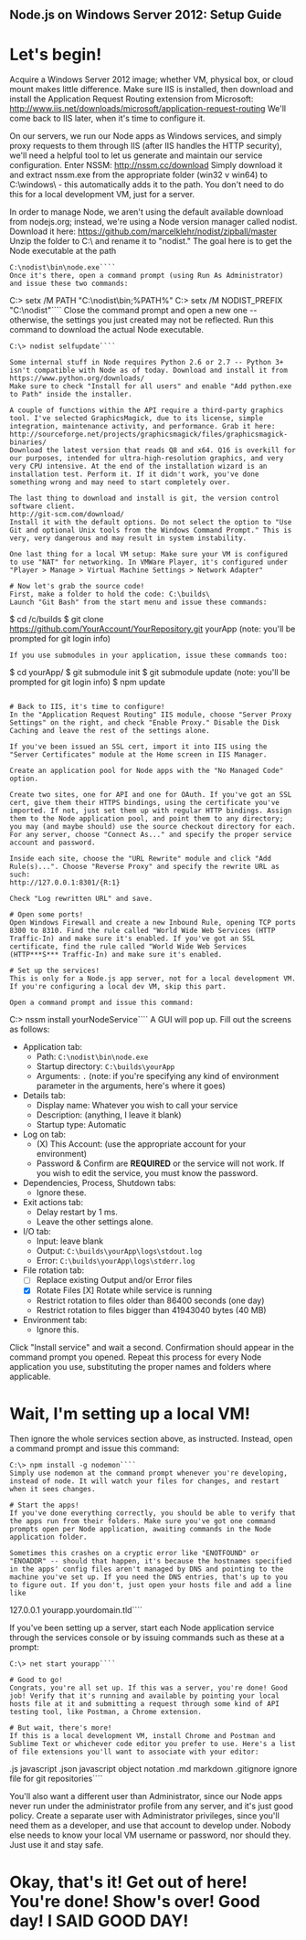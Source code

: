 Node.js on Windows Server 2012: Setup Guide
---

# Let's begin!
Acquire a Windows Server 2012 image; whether VM, physical box, or cloud mount makes little difference. Make sure IIS is installed, then download and install the Application Request Routing extension from Microsoft:
http://www.iis.net/downloads/microsoft/application-request-routing
We'll come back to IIS later, when it's time to configure it.

On our servers, we run our Node apps as Windows services, and simply proxy requests to them through IIS (after IIS handles the HTTP security), we'll need a helpful tool to let us generate and maintain our service configuration. Enter NSSM:
http://nssm.cc/download
Simply download it and extract nssm.exe from the appropriate folder (win32 v win64) to C:\windows\ - this automatically adds it to the path. You don't need to do this for a local development VM, just for a server.

In order to manage Node, we aren't using the default available download from nodejs.org; instead, we're using a Node version manager called nodist. Download it here:
https://github.com/marcelklehr/nodist/zipball/master
Unzip the folder to C:\ and rename it to "nodist." The goal here is to get the Node executable at the path
````
C:\nodist\bin\node.exe````
Once it's there, open a command prompt (using Run As Administrator) and issue these two commands:
````
C:\> setx /M PATH "C:\nodist\bin;%PATH%"
C:\> setx /M NODIST_PREFIX "C:\nodist"````
Close the command prompt and open a new one -- otherwise, the settings you just created may not be reflected. Run this command to download the actual Node executable.
````
C:\> nodist selfupdate````

Some internal stuff in Node requires Python 2.6 or 2.7 -- Python 3+ isn't compatible with Node as of today. Download and install it from
https://www.python.org/downloads/
Make sure to check "Install for all users" and enable "Add python.exe to Path" inside the installer.

A couple of functions within the API require a third-party graphics tool. I've selected GraphicsMagick, due to its license, simple integration, maintenance activity, and performance. Grab it here:
http://sourceforge.net/projects/graphicsmagick/files/graphicsmagick-binaries/
Download the latest version that reads Q8 and x64. Q16 is overkill for our purposes, intended for ultra-high-resolution graphics, and very very CPU intensive. At the end of the installation wizard is an installation test. Perform it. If it didn't work, you've done something wrong and may need to start completely over.

The last thing to download and install is git, the version control software client.
http://git-scm.com/download/
Install it with the default options. Do not select the option to "Use Git and optional Unix tools from the Windows Command Prompt." This is very, very dangerous and may result in system instability.

One last thing for a local VM setup: Make sure your VM is configured to use "NAT" for networking. In VMWare Player, it's configured under "Player > Manage > Virtual Machine Settings > Network Adapter" 

# Now let's grab the source code!
First, make a folder to hold the code: C:\builds\
Launch "Git Bash" from the start menu and issue these commands:
````
$ cd /c/builds
$ git clone https://github.com/YourAccount/YourRepository.git yourApp (note: you'll be prompted for git login info)
````
If you use submodules in your application, issue these commands too:
````
$ cd yourApp/
$ git submodule init
$ git submodule update (note: you'll be prompted for git login info)
$ npm update
````

# Back to IIS, it's time to configure!
In the "Application Request Routing" IIS module, choose "Server Proxy Settings" on the right, and check "Enable Proxy." Disable the Disk Caching and leave the rest of the settings alone.

If you've been issued an SSL cert, import it into IIS using the "Server Certificates" module at the Home screen in IIS Manager.

Create an application pool for Node apps with the "No Managed Code" option.

Create two sites, one for API and one for OAuth. If you've got an SSL cert, give them their HTTPS bindings, using the certificate you've imported. If not, just set them up with regular HTTP bindings. Assign them to the Node application pool, and point them to any directory; you may (and maybe should) use the source checkout directory for each. For any server, choose "Connect As..." and specify the proper service account and password.

Inside each site, choose the "URL Rewrite" module and click "Add Rule(s)...". Choose "Reverse Proxy" and specify the rewrite URL as such:
http://127.0.0.1:8301/{R:1}

Check "Log rewritten URL" and save.

# Open some ports!
Open Windows Firewall and create a new Inbound Rule, opening TCP ports 8300 to 8310. Find the rule called "World Wide Web Services (HTTP Traffic-In) and make sure it's enabled. If you've got an SSL certificate, find the rule called "World Wide Web Services (HTTP***S*** Traffic-In) and make sure it's enabled.

# Set up the services!
This is only for a Node.js app server, not for a local development VM. If you're configuring a local dev VM, skip this part.

Open a command prompt and issue this command: 
````
C:\> nssm install yourNodeService````
A GUI will pop up. Fill out the screens as follows:

- Application tab:
  - Path: `C:\nodist\bin\node.exe`
  - Startup directory: `C:\builds\yourApp`
  - Arguments: `.` (note: if you're specifying any kind of environment parameter in the arguments, here's where it goes)
- Details tab:
  - Display name: Whatever you wish to call your service
  - Description: (anything, I leave it blank)
  - Startup type: Automatic
- Log on tab:
  - (X) This Account: (use the appropriate account for your environment)
  - Password & Confirm are **REQUIRED** or the service will not work. If you wish to edit the service, you must know the password.
- Dependencies, Process, Shutdown tabs:
  - Ignore these.
- Exit actions tab:
  - Delay restart by 1 ms.
  - Leave the other settings alone.
- I/O tab:
  - Input: leave blank
  - Output: `C:\builds\yourApp\logs\stdout.log`
  - Error: `C:\builds\yourApp\logs\stderr.log`
- File rotation tab:
  - [  ] Replace existing Output and/or Error files
  - [X] Rotate Files [X] Rotate while service is running
  - Restrict rotation to files older than 86400 seconds (one day)
  - Restrict rotation to files bigger than 41943040 bytes (40 MB)
- Environment tab:
  - Ignore this.

Click "Install service" and wait a second. Confirmation should appear in the command prompt you opened. 
Repeat this process for every Node application you use, substituting the proper names and folders where applicable.

# Wait, I'm setting up a local VM!
Then ignore the whole services section above, as instructed. Instead, open a command prompt and issue this command:
````
C:\> npm install -g nodemon````
Simply use nodemon at the command prompt whenever you're developing, instead of node. It will watch your files for changes, and restart when it sees changes.

# Start the apps!
If you've done everything correctly, you should be able to verify that the apps run from their folders. Make sure you've got one command prompts open per Node application, awaiting commands in the Node application folder.

Sometimes this crashes on a cryptic error like "ENOTFOUND" or "ENOADDR" -- should that happen, it's because the hostnames specified in the apps' config files aren't managed by DNS and pointing to the machine you've set up. If you need the DNS entries, that's up to you to figure out. If you don't, just open your hosts file and add a line like
````
127.0.0.1  yourapp.yourdomain.tld````

If you've been setting up a server, start each Node application service through the services console or by issuing  commands such as these at a prompt:
````
C:\> net start yourapp````

# Good to go!
Congrats, you're all set up. If this was a server, you're done! Good job! Verify that it's running and available by pointing your local hosts file at it and submitting a request through some kind of API testing tool, like Postman, a Chrome extension.

# But wait, there's more!
If this is a local development VM, install Chrome and Postman and Sublime Text or whichever code editor you prefer to use. Here's a list of file extensions you'll want to associate with your editor:
````
.js             javascript
.json           javascript object notation
.md             markdown
.gitignore      ignore file for git repositories````

You'll also want a different user than Administrator, since our Node apps never run under the administrator profile from any server, and it's just good policy. Create a separate user with Administrator privileges, since you'll need them as a developer, and use that account to develop under. Nobody else needs to know your local VM username or password, nor should they. Just use it and stay safe.

# Okay, that's it! Get out of here! You're done! Show's over! Good day! I SAID GOOD DAY!